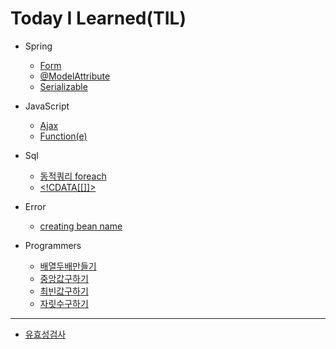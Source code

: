 Today I Learned(TIL)
====================
* Spring
  * [Form](Spring/form.md)
  * [@ModelAttribute](Spring/ModelAttribute.md)
  * [Serializable](Spring/Serializable.md)

* JavaScript
  * [Ajax](JavaScript/Ajax.md)
  * [Function(e)](JavaScript/Function(e).md)

* Sql
    * [동적쿼리 foreach](Sql/foreach_collection.md)
    * [<!CDATA[[]]>](sql/CDATA.md)

* Error
    * [creating bean name](Spring/Error/Error%20creating%20bean%20name.md)

* Programmers
  * [배열두배만들기](programmers/배열두배만들기.md)
  * [중앙값구하기](programmers/중앙값구하기.md.md)
  * [최빈값구하기](programmers/최빈값구하기.md.md)
  * [자릿수구하기](Programmers/자릿수더하기.md)
- - -
* [유효성검사](유효성검사.md)